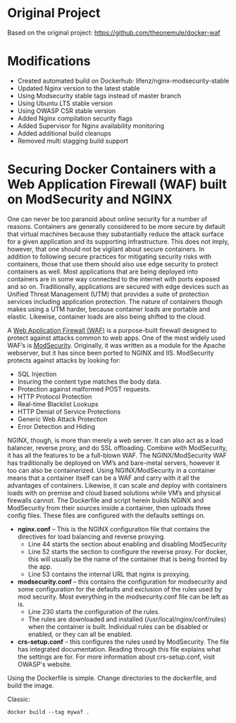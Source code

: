 Original Project
====
Based on the original project: https://github.com/theonemule/docker-waf

Modifications
====
*   Created automated build on Dockerhub: lifenz/nginx-modsecurity-stable
*   Updated Nginx version to the latest stable
*   Using Modsecurity stable tags instead of master branch
*   Using Ubuntu LTS stable version
*   Using OWASP CSR stable version
*   Added Nginx compilation security flags
*   Added Supervisor for Nginx availability monitoring
*   Added additional build cleanups
*   Removed multi stagging build support

Securing Docker Containers with a Web Application Firewall (WAF) built on ModSecurity and NGINX
====

One can never be too paranoid about online security for a number of reasons. Containers are generally considered to be more secure by default that virtual machines because they substantially reduce the attack surface for a given application and its supporting infrastructure. This does not imply, however, that one should not be vigilant about secure containers. In addition to following secure practices for mitigating security risks with containers, those that use them should also use edge security to protect containers as well. Most applications that are being deployed into containers are in some way connected to the internet with ports exposed and so on. Traditionally, applications are secured with edge devices such as Unified Threat Management (UTM) that provides a suite of protection services including application protection. The nature of containers though makes using a UTM harder, because container loads are portable and elastic. Likewise, container loads are also being shifted to the cloud. 

A [Web Application Firewall (WAF)](https://www.owasp.org/index.php/Web_Application_Firewall) is a purpose-built firewall designed to protect against attacks common to web apps. One of the most widely used WAF’s is [ModSecurity](https://modsecurity.org/). Originally, it was written as a module for the Apache webserver, but it has since been ported to NGINX and IIS. ModSecurity protects against attacks by looking for:

*   SQL Injection
*   Insuring the content type matches the body data.
*   Protection against malformed POST requests.
*   HTTP Protocol Protection
*   Real-time Blacklist Lookups
*   HTTP Denial of Service Protections
*   Generic Web Attack Protection
*   Error Detection and Hiding

NGINX, though, is more than merely a web server. It can also act as a load balancer, reverse proxy, and do SSL offloading. Combine with ModSecurity, it has all the features to be a full-blown WAF. The NGINX/ModSecurity WAF has traditionally be deployed on VM’s and bare-metal servers, however it too can also be containerized. Using NGINX/ModSecurity in a container means that a container itself can be a WAF and carry with it all the advantages of containers. Likewise, it can scale and deploy with containers loads with on premise and cloud based solutions while VM’s and physical firewalls cannot. The Dockerfile and script herein builds NGINX and ModSecurity from their sources inside a container, then uploads three config files. These files are configured with the defaults settings on.

*   **nginx.conf** – This is the NGINX configuration file that contains the directives for load balancing and reverse proxying.
    *   Line 44 starts the section about enabling and disabling ModSecurity
    *   Line 52 starts the section to configure the reverse proxy. For docker, this will usually be the name of the container that is being fronted by the app.
    *   Line 53 contains the internal URL that nginx is proxying.
*   **modsecurity.conf** – this contains the configuration for modsecurity and some configuration for the defaults and exclusion of the rules used by mod security. Most everything in the modsecurity.conf file can be left as is.
    *   Line 230 starts the configuration of the rules.
    *   The rules are downloaded and installed (/usr/local/nginx/conf/rules) when the container is built. Individual rules can be disabled or enabled, or they can all be enabled.
*   **crs-setup.conf** – this configures the rules used by ModSecurity. The file has integrated documentation. Reading through this file explains what the settings are for. For more information about crs-setup.conf, visit OWASP's website.

Using the Dockerfile is simple. Change directories to the dockerfile, and build the image.


Classic:

```
docker build --tag mywaf .
